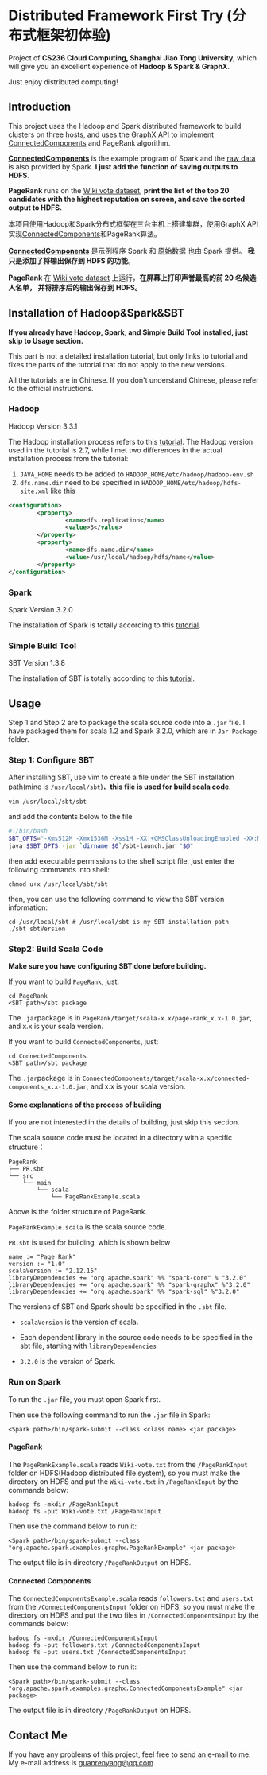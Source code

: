 # Distributed Framework First Try (分布式框架初体验)

Project of **CS236 Cloud Computing, Shanghai Jiao Tong University**, which will give you an excellent experience of **Hadoop & Spark & GraphX**.

Just enjoy distributed computing!

## Introduction

This project uses the Hadoop and Spark distributed framework to build clusters on three hosts, and uses the GraphX API to implement [ConnectedComponents](https://github.com/apache/spark/blob/master/examples/src/main/scala/org/apache/spark/examples/graphx/ConnectedComponentsExample.scala) and PageRank algorithm.

[**ConnectedComponents**](https://github.com/apache/spark/blob/master/examples/src/main/scala/org/apache/spark/examples/graphx/ConnectedComponentsExample.scala) is the example program of Spark and the [raw data](https://github.com/apache/spark/blob/master/data/graphx/) is also provided by Spark. **I just add the function of saving outputs to HDFS**.

**PageRank** runs on the [Wiki vote dataset](http://snap.stanford.edu/data/wiki-Vote.html), **print the list of the top 20 candidates with the highest reputation on screen, and save the sorted output to HDFS.**

本项目使用Hadoop和Spark分布式框架在三台主机上搭建集群，使用GraphX API实现[ConnectedComponents](https://github.com/apache/spark/blob/master/examples/src/main/scala)和PageRank算法。

[**ConnectedComponents**](https://github.com/apache/spark/blob/master/examples/src/main/scala/org/apache/spark/examples/graphx/ConnectedComponentsExample.scala) 是示例程序 Spark 和 [原始数据](https://github.com/apache/spark/blob/master/data/graphx/) 也由 Spark 提供。 **我只是添加了将输出保存到 HDFS 的功能**。

**PageRank** 在 [Wiki vote dataset](http://snap.stanford.edu/data/wiki-Vote.html) 上运行，**在屏幕上打印声誉最高的前 20 名候选人名单， 并将排序后的输出保存到 HDFS。**

## Installation of Hadoop&Spark&SBT

**If you already have Hadoop, Spark, and Simple Build Tool installed, just skip to Usage section.**

This part is not a detailed installation tutorial, but only links to tutorial and fixes the parts of the tutorial that do not apply to the new versions.

All the tutorials are in Chinese. If you don't understand Chinese, please refer to the official instructions.

### Hadoop

Hadoop Version 3.3.1

The Hadoop installation process refers to this [tutorial](http://dblab.xmu.edu.cn/blog/1177-2/). The Hadoop version used in the tutorial is 2.7, while I met two differences in the actual installation process from the tutorial:

1.  `JAVA_HOME` needs to be added to `HADOOP_HOME/etc/hadoop/hadoop-env.sh`
2. `dfs.name.dir` need to be specified in `HADOOP_HOME/etc/hadoop/hdfs-site.xml` like this

```xml
<configuration>
        <property>
                <name>dfs.replication</name>
                <value>3</value>
        </property>
        <property>
                <name>dfs.name.dir</name>
                <value>/usr/local/hadoop/hdfs/name</value>
        </property>
</configuration>

```

### Spark

Spark Version 3.2.0

The installation of Spark is totally according to this [tutorial](http://dblab.xmu.edu.cn/blog/1714-2/).

### Simple Build Tool

SBT Version 1.3.8

The installation of SBT is totally according to this [tutorial](http://dblab.xmu.edu.cn/blog/1307-2/).

## Usage

Step 1 and Step 2 are to package the scala source code into a `.jar` file. I have packaged them for scala 1.2 and Spark 3.2.0, which are in `Jar Package` folder.

### Step 1: Configure SBT

After installing SBT, use vim to create a file under the SBT installation path(mine is `/usr/local/sbt`)，**this file is used for build scala code**.

```shell
vim /usr/local/sbt/sbt
```

and add the contents below to the file

```bash
#!/bin/bash
SBT_OPTS="-Xms512M -Xmx1536M -Xss1M -XX:+CMSClassUnloadingEnabled -XX:MaxPermSize=256M"
java $SBT_OPTS -jar `dirname $0`/sbt-launch.jar "$@"
```

then add executable permissions to the shell script file, just enter the following commands into shell:

```shell
chmod u+x /usr/local/sbt/sbt
```

then, you can use the following command to view the SBT version information:

```shell
cd /usr/local/sbt # /usr/local/sbt is my SBT installation path
./sbt sbtVersion
```

### Step2: Build Scala Code

**Make sure you have configuring SBT done before building.**

If you want to build `PageRank`, just:

```shell
cd PageRank
<SBT path>/sbt package
```

The `.jar`package is in `PageRank/target/scala-x.x/page-rank_x.x-1.0.jar`, and x.x is your scala version.

If you want to build `ConnectedComponents`, just:

```shell
cd ConnectedComponents
<SBT path>/sbt package
```

The `.jar`package is in `ConnectedComponents/target/scala-x.x/connected-components_x.x-1.0.jar`, and x.x is your scala version.

#### Some explanations of the process of building

If you are not interested in the details of building, just skip this section.

The scala source code must be located in a directory with a specific structure：

```
PageRank
├── PR.sbt
└── src
    └── main
        └── scala
            └── PageRankExample.scala

```

Above is the folder structure of PageRank. 

`PageRankExample.scala` is the scala source code. 

`PR.sbt` is used for building, which is shown below

```
name := "Page Rank"
version := "1.0"
scalaVersion := "2.12.15"
libraryDependencies += "org.apache.spark" %% "spark-core" % "3.2.0"
libraryDependencies += "org.apache.spark" %% "spark-graphx" %"3.2.0"
libraryDependencies += "org.apache.spark" %% "spark-sql" %"3.2.0"
```

The versions of SBT and Spark should be specified in the `.sbt` file. 

* `scalaVersion` is the version of scala. 

* Each dependent library in the source code needs to be specified in the sbt file, starting with `libraryDependencies`

* `3.2.0` is the version of Spark. 

### Run on Spark

To run the `.jar` file, you must open Spark first.

Then use the following command to run the `.jar` file in Spark:

```shell
<Spark path>/bin/spark-submit --class <class name> <jar package>
```

#### PageRank

The `PageRankExample.scala` reads `Wiki-vote.txt` from the `/PageRankInput` folder on HDFS(Hadoop distributed file system), so you must make the directory on HDFS and put the `Wiki-vote.txt` in `/PageRankInput` by the commands below:

````shell
hadoop fs -mkdir /PageRankInput
hadoop fs -put Wiki-vote.txt /PageRankInput
````

Then use the command below to run it:

```shell
<Spark path>/bin/spark-submit --class "org.apache.spark.examples.graphx.PageRankExample" <jar package>
```

The output file is in directory `/PageRankOutput` on HDFS.

#### Connected Components

The `ConnectedComponentsExample.scala` reads `followers.txt` and `users.txt ` from the `/ConnectedComponentsInput` folder on HDFS, so you must make the directory on HDFS and put the two files in `/ConnectedComponentsInput` by the commands below:

```shell
hadoop fs -mkdir /ConnectedComponentsInput
hadoop fs -put followers.txt /ConnectedComponentsInput
hadoop fs -put users.txt /ConnectedComponentsInput
```

Then use the command below to run it:

```shell
<Spark path>/bin/spark-submit --class "org.apache.spark.examples.graphx.ConnectedComponentsExample" <jar package>
```

The output file is in directory `/PageRankOutput` on HDFS.

## Contact Me

If you have any problems of this project, feel free to send an e-mail to me. My e-mail address is guanrenyang@qq.com

